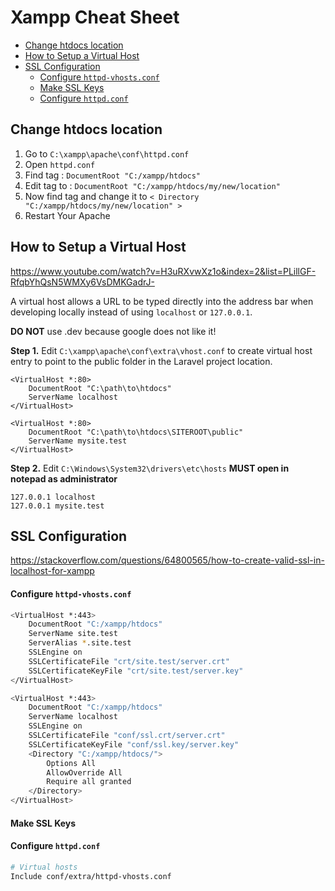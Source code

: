 # Xampp Cheat Sheet

<!-- MarkdownTOC -->

- [Change htdocs location](#change-htdocs-location)
- [How to Setup a Virtual Host](#how-to-setup-a-virtual-host)
- [SSL Configuration](#ssl-configuration)
    - [Configure `httpd-vhosts.conf`](#configure-httpd-vhostsconf)
    - [Make SSL Keys](#make-ssl-keys)
    - [Configure `httpd.conf`](#configure-httpdconf)

<!-- /MarkdownTOC -->


<a id="change-htdocs-location"></a>
## Change htdocs location


1. Go to `C:\xampp\apache\conf\httpd.conf`
2. Open `httpd.conf`
3. Find tag : `DocumentRoot "C:/xampp/htdocs"`
4. Edit tag to : `DocumentRoot "C:/xampp/htdocs/my/new/location"`
5. Now find tag and change it to `< Directory "C:/xampp/htdocs/my/new/location" >`
6. Restart Your Apache


<a id="how-to-setup-a-virtual-host"></a>
## How to Setup a Virtual Host

https://www.youtube.com/watch?v=H3uRXvwXz1o&index=2&list=PLillGF-RfqbYhQsN5WMXy6VsDMKGadrJ-

A virtual host allows a URL to be typed directly into the address bar when developing locally instead of using `localhost` or `127.0.0.1`.

**DO NOT** use .dev because google does not like it!

**Step 1.** Edit `C:\xampp\apache\conf\extra\vhost.conf` to create virtual host entry to point to the public folder in the Laravel project location.

```
<VirtualHost *:80>
	DocumentRoot "C:\path\to\htdocs"
	ServerName localhost
</VirtualHost>

<VirtualHost *:80>
	DocumentRoot "C:\path\to\htdocs\SITEROOT\public"
	ServerName mysite.test
</VirtualHost>
```

**Step 2.** Edit `C:\Windows\System32\drivers\etc\hosts` **MUST open in notepad as administrator**

```
127.0.0.1 localhost
127.0.0.1 mysite.test
```

<a id="ssl-configuration"></a>
## SSL Configuration

https://stackoverflow.com/questions/64800565/how-to-create-valid-ssl-in-localhost-for-xampp

<a id="configure-httpd-vhostsconf"></a>
#### Configure `httpd-vhosts.conf`

```bash
<VirtualHost *:443>
    DocumentRoot "C:/xampp/htdocs"
    ServerName site.test
    ServerAlias *.site.test
    SSLEngine on
    SSLCertificateFile "crt/site.test/server.crt"
    SSLCertificateKeyFile "crt/site.test/server.key"
</VirtualHost>
 ```

```bash
<VirtualHost *:443>
    DocumentRoot "C:/xampp/htdocs"
    ServerName localhost
    SSLEngine on
    SSLCertificateFile "conf/ssl.crt/server.crt"
    SSLCertificateKeyFile "conf/ssl.key/server.key"
    <Directory "C:/xampp/htdocs/">
        Options All
        AllowOverride All
        Require all granted
    </Directory>
</VirtualHost>
 ```
<a id="make-ssl-keys"></a>
#### Make SSL Keys

<a id="configure-httpdconf"></a>
#### Configure `httpd.conf`

```bash
# Virtual hosts
Include conf/extra/httpd-vhosts.conf
```
